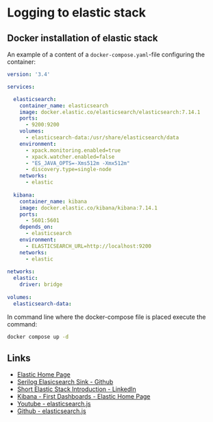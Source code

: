 # Logging to elastic stack

## Docker installation of elastic stack

An example of a content of a `docker-compose.yaml`-file configuring the container:

```yaml
version: '3.4'

services:

  elasticsearch:  
    container_name: elasticsearch
    image: docker.elastic.co/elasticsearch/elasticsearch:7.14.1
    ports:  
      - 9200:9200  
    volumes:  
      - elasticsearch-data:/usr/share/elasticsearch/data  
    environment:  
      - xpack.monitoring.enabled=true  
      - xpack.watcher.enabled=false  
      - "ES_JAVA_OPTS=-Xms512m -Xmx512m"  
      - discovery.type=single-node  
    networks:  
      - elastic  
    
  kibana:  
    container_name: kibana  
    image: docker.elastic.co/kibana/kibana:7.14.1
    ports:  
      - 5601:5601  
    depends_on:  
      - elasticsearch  
    environment:  
      - ELASTICSEARCH_URL=http://localhost:9200  
    networks:  
      - elastic  
      
networks:  
  elastic:  
    driver: bridge  
  
volumes:  
  elasticsearch-data: 
```

In command line where the docker-compose file is placed execute the command:

```bash
docker compose up -d
```

## Links

* [Elastic Home Page](https://www.elastic.co/elastic-stack/)
* [Serilog Elasicsearch Sink - Github](https://github.com/serilog/serilog-sinks-elasticsearch)
* [Short Elastic Stack Introduction - LinkedIn](https://www.linkedin.com/pulse/logging-elasticsearch-kibana-aspnet-core-docker-sudheesh-valathil)
* [Kibana - First Dashboards - Elastic Home Page](https://www.elastic.co/guide/en/kibana/current/create-a-dashboard-of-panels-with-web-server-data.html)
* [Youtube - elasticsearch.js](https://www.youtube.com/watch?v=h_FzHJSvny4)
* [Github - elasticsearch.js](https://github.com/elastic/elasticsearch-js)